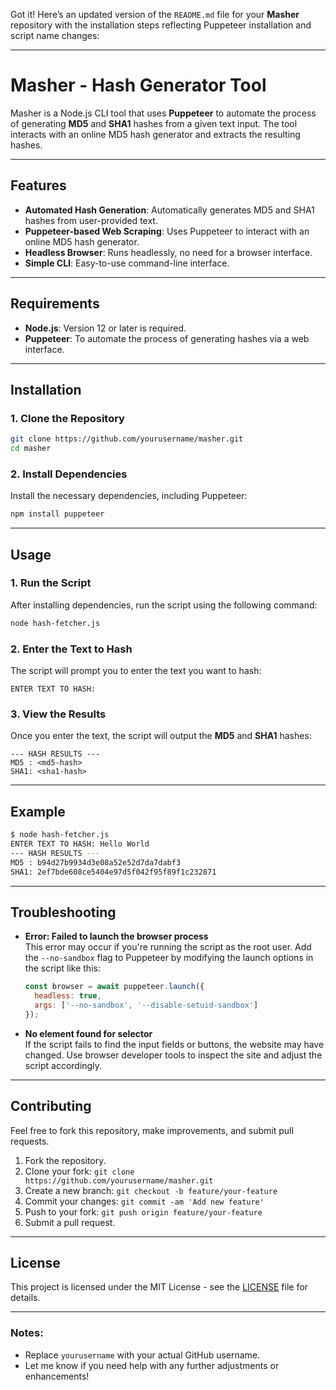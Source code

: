 Got it! Here’s an updated version of the `README.md` file for your **Masher** repository with the installation steps reflecting Puppeteer installation and script name changes:

---

# Masher - Hash Generator Tool

Masher is a Node.js CLI tool that uses **Puppeteer** to automate the process of generating **MD5** and **SHA1** hashes from a given text input. The tool interacts with an online MD5 hash generator and extracts the resulting hashes.

---

## Features

- **Automated Hash Generation**: Automatically generates MD5 and SHA1 hashes from user-provided text.
- **Puppeteer-based Web Scraping**: Uses Puppeteer to interact with an online MD5 hash generator.
- **Headless Browser**: Runs headlessly, no need for a browser interface.
- **Simple CLI**: Easy-to-use command-line interface.

---

## Requirements

- **Node.js**: Version 12 or later is required.
- **Puppeteer**: To automate the process of generating hashes via a web interface.

---

## Installation

### 1. Clone the Repository

```bash
git clone https://github.com/yourusername/masher.git
cd masher
```

### 2. Install Dependencies

Install the necessary dependencies, including Puppeteer:

```bash
npm install puppeteer
```

---

## Usage

### 1. Run the Script

After installing dependencies, run the script using the following command:

```bash
node hash-fetcher.js
```

### 2. Enter the Text to Hash

The script will prompt you to enter the text you want to hash:

```
ENTER TEXT TO HASH:
```

### 3. View the Results

Once you enter the text, the script will output the **MD5** and **SHA1** hashes:

```
--- HASH RESULTS ---
MD5 : <md5-hash>
SHA1: <sha1-hash>
```

---

## Example

```bash
$ node hash-fetcher.js
ENTER TEXT TO HASH: Hello World
--- HASH RESULTS ---
MD5 : b94d27b9934d3e08a52e52d7da7dabf3
SHA1: 2ef7bde608ce5404e97d5f042f95f89f1c232871
```

---

## Troubleshooting

- **Error: Failed to launch the browser process**  
  This error may occur if you're running the script as the root user. Add the `--no-sandbox` flag to Puppeteer by modifying the launch options in the script like this:
  
  ```javascript
  const browser = await puppeteer.launch({
    headless: true,
    args: ['--no-sandbox', '--disable-setuid-sandbox']
  });
  ```

- **No element found for selector**  
  If the script fails to find the input fields or buttons, the website may have changed. Use browser developer tools to inspect the site and adjust the script accordingly.

---

## Contributing

Feel free to fork this repository, make improvements, and submit pull requests.

1. Fork the repository.
2. Clone your fork: `git clone https://github.com/yourusername/masher.git`
3. Create a new branch: `git checkout -b feature/your-feature`
4. Commit your changes: `git commit -am 'Add new feature'`
5. Push to your fork: `git push origin feature/your-feature`
6. Submit a pull request.

---

## License

This project is licensed under the MIT License - see the [LICENSE](LICENSE) file for details.

---

### Notes:

- Replace `yourusername` with your actual GitHub username.
- Let me know if you need help with any further adjustments or enhancements!
